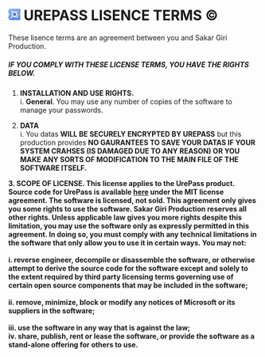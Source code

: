 # ![logo](https://raw.githubusercontent.com/girisakar365/UrePass/master/24x24.png) UREPASS LISENCE TERMS ©  

These lisence terms are an agreement between you and Sakar Giri Production. 

##### IF YOU COMPLY WITH THESE LICENSE TERMS, YOU HAVE THE RIGHTS BELOW.

1. <b>INSTALLATION AND USE RIGHTS.</b><br>
    i. <b>General</b>. You may use any number of copies of the software to manage your passwords.<br>

2. <b>DATA</b><br>
    i. You datas <b>WILL BE SECURELY ENCRYPTED BY UREPASS</b> but this production provides <b>NO  GAURANTEES TO SAVE YOUR DATAS IF YOUR SYSTEM CRAHSES (IS DAMAGED DUE TO ANY REASON) OR YOU MAKE ANY SORTS OF MODIFICATION TO THE MAIN FILE OF THE SOFTWARE ITSELF.

3.<b> SCOPE OF LICENSE</b>. This license applies to the UrePass product. Source code for UrePass is available [here](https://github.com/girisakar365/UrePass) under the MIT license agreement. The software is licensed, not sold. This agreement only gives you some rights to use the software. Sakar Giri Production reserves all other rights. Unless applicable law gives you more rights despite this limitation, you may use the software only as expressly permitted in this agreement. In doing so, you must comply with any technical limitations in the software that only allow you to use it in certain ways. You may not:
<br>
<br>i. reverse engineer, decompile or disassemble the software, or otherwise attempt to derive the source code for the software except and solely to the extent required by third party licensing terms governing use of certain open source components that may be included in the software;<br>
<br>
ii. remove, minimize, block or modify any notices of Microsoft or its suppliers in the software;<br>
<br>
iii. use the software in any way that is against the law;<br>
iv. share, publish, rent or lease the software, or provide the software as a stand-alone offering for others to use.

    